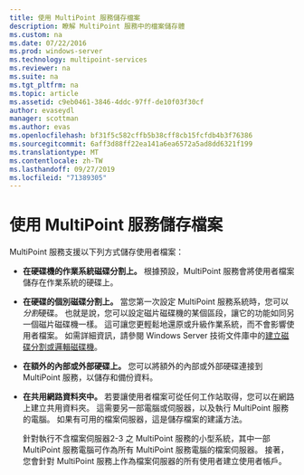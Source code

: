 ```yaml
---
title: 使用 MultiPoint 服務儲存檔案
description: 瞭解 MultiPoint 服務中的檔案儲存體
ms.custom: na
ms.date: 07/22/2016
ms.prod: windows-server
ms.technology: multipoint-services
ms.reviewer: na
ms.suite: na
ms.tgt_pltfrm: na
ms.topic: article
ms.assetid: c9eb0461-3846-4ddc-97ff-de10f03f30cf
author: evaseydl
manager: scottman
ms.author: evas
ms.openlocfilehash: bf31f5c582cffb5b38cff8cb15fcfdb4b3f76386
ms.sourcegitcommit: 6aff3d88ff22ea141a6ea6572a5ad8dd6321f199
ms.translationtype: MT
ms.contentlocale: zh-TW
ms.lasthandoff: 09/27/2019
ms.locfileid: "71389305"
---
```

# <a name="storing-files-with-multipoint-services"></a>使用 MultiPoint 服務儲存檔案
MultiPoint 服務支援以下列方式儲存使用者檔案：  
  
-   **在硬碟機的作業系統磁碟分割上。** 根據預設，MultiPoint 服務會將使用者檔案儲存在作業系統的硬碟上。  
  
-   **在硬碟的個別磁碟分割上。** 當您第一次設定 MultiPoint 服務系統時，您可以*分割*硬碟。 也就是說，您可以設定磁片磁碟機的某個區段，讓它的功能如同另一個磁片磁碟機一樣。 這可讓您更輕鬆地還原或升級作業系統，而不會影響使用者檔案。 如需詳細資訊，請參閱 Windows Server 技術文件庫中的[建立磁碟分割或邏輯磁碟機](https://go.microsoft.com/fwlink/?LinkId=182618)。  
  
-   **在額外的內部或外部硬碟上。** 您可以將額外的內部或外部硬碟連接到 MultiPoint 服務，以儲存和備份資料。  
  
-   **在共用網路資料夾中。** 若要讓使用者檔案可從任何工作站取得，您可以在網路上建立共用資料夾。 這需要另一部電腦或伺服器，以及執行 MultiPoint 服務的電腦。 如果有可用的檔案伺服器，這是儲存檔案的建議方法。  
  
    針對執行不含檔案伺服器2-3 之 MultiPoint 服務的小型系統，其中一部 MultiPoint 服務電腦可作為所有 MultiPoint 服務電腦的檔案伺服器。 接著，您會針對 MultiPoint 服務上作為檔案伺服器的所有使用者建立使用者帳戶。  
  
